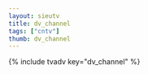 ```yaml
--- 
layout: sieutv
title: dv_channel
tags: ["cntv"]
thumb: dv_channel
---
```

{% include tvadv key="dv_channel" %}
